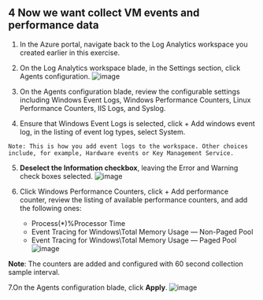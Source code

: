 ## 4 Now we want collect VM events and performance data



1. In the Azure portal, navigate back to the Log Analytics workspace you created earlier in this exercise.

2. On the Log Analytics workspace blade, in the Settings section, click Agents configuration.
![image](https://user-images.githubusercontent.com/5245744/160145569-cda72f34-60d5-4a74-b6ea-9ceef1262a04.png)

3. On the Agents configuration blade, review the configurable settings including Windows Event Logs, Windows Performance Counters, Linux Performance Counters, IIS Logs, and Syslog.

4. Ensure that Windows Event Logs is selected, click + Add windows event log, in the listing of event log types, select System.

>

    Note: This is how you add event logs to the workspace. Other choices include, for example, Hardware events or Key Management Service.



5. **Deselect the Information checkbox**, leaving the Error and Warning check boxes selected.
![image](https://user-images.githubusercontent.com/5245744/160147844-d0140caa-d041-4bb1-9f68-bc0bd21a0f3a.png)

6. Click Windows Performance Counters, click + Add performance counter, review the listing of available performance counters, and add the following ones:


    * Process(*)\%Processor Time
    * Event Tracing for Windows\Total Memory Usage — Non-Paged Pool
    * Event Tracing for Windows\Total Memory Usage — Paged Pool
![image](https://user-images.githubusercontent.com/5245744/160147810-3d0b70b6-8f19-4920-a4d0-1948dfe5d0e1.png)

>
**Note**: The counters are added and configured with 60 second collection sample interval.


7.On the Agents configuration blade, click **Apply**.
![image](https://user-images.githubusercontent.com/5245744/160147921-06c5e0dd-2c18-4bfe-9083-e88925f24941.png)
